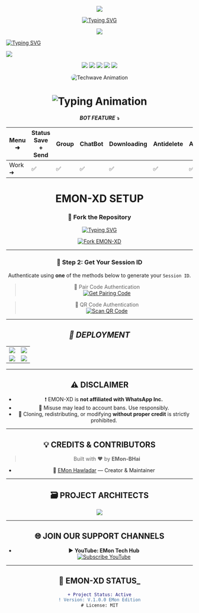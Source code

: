 <p align="center">
  <img src="https://i.imgur.com/LyHic3i.gif" />
</p>

<div align="center"> 
  <a href="https://git.io/typing-svg"> 
    <img src="https://readme-typing-svg.demolab.com?font=Algerian&size=60&pause=1000&color=df2e46&center=true&width=910&height=100&lines=Emon-XD-Bot;Multi+Device+Whatsapp+Bot;Coded+By+EMon-BHai" alt="Typing SVG" />
  </a> 
</div>

<p align="center">
  <img src="https://i.imgur.com/LyHic3i.gif" />
</p>

<a href="https://git.io/typing-svg"><img src="https://readme-typing-svg.demolab.com?font=Black+Ops+One&size=70&pause=500&color=511080&center=true&width=1150&height=200&lines=PLEASE-FORK-STAR-BOT-REPO" alt="Typing SVG" /></a>
</div>
<a><img src='https://files.catbox.moe/4itzeu.jpg'/></a>

<!-- 📊 STATS & HERO ANIMATION -->
<div align="center">

  <p>
    <img src="https://img.shields.io/github/forks/EMon-BHai-Github/Emon-XD2?style=flat&color=1E88E5&logo=github&logoColor=white&label=Forks" />
    <img src="https://img.shields.io/github/followers/EMon-BHai?style=flat&color=43A047&logo=github&logoColor=white&label=Followers" />
    <img src="https://img.shields.io/github/last-commit/EMon-BHai-Github/Emon-XD2?style=flat&color=8E24AA&logo=git&logoColor=white&label=Last%20Commit" />
    <img src="https://img.shields.io/github/repo-size/EMon-BHai-Github/Emon-XD2?style=flat&color=0097A7&logo=database&logoColor=white&label=Repo%20Size" />
    <img src="https://img.shields.io/github/package-json/v/EMon-BHai-Github/Emon-XD2?style=flat&color=F57C00&logo=npm&logoColor=white&label=Version" />
  </p>

  <p>
    <img src="https://i.imgur.com/LyHic3i.gif" alt="Techwave Animation" style="max-width:100%; border-radius:16px;" />
  </p>

</div>

<div align="center">

<h1 align="center">
  <img src="https://readme-typing-svg.herokuapp.com?font=Fira+Code&size=30&duration=6000&color=00FF00&background=000000&center=true&vCenter=true&width=600&lines=⚡+EMON+XD+BETTER+OPTION;🔥+THE+MOST+POWERFUL+WHATSAPP+BOT;💻+DEVELOPED+BY+EMon-BHai;🚀+EMON-XD+SOLUTIONS;🌈+FAST+⚡+SECURE+🔒+RELIABLE+✅" alt="Typing Animation">
</h1>

***BOT FEATURE ⤵️***

| Menu ⁠➜ | Status Save + Send | Group | ChatBot | Downloading | Antidelete | Ai | Viewonce | Fun | Status Reply | Status Reacts | HeartReacts | Autoreacts | Call Rejecter |
|---|---|---|---|---|---|---|---|---|---|---|---|---|---|
| Work ➜ |✅|✅|✅|✅|✅|✅|✅|✅|✅|✅|✅|✅|✅|

# EMON-XD SETUP

### 🚀 Fork the Repository

<p align='center'>

 [![Typing SVG](https://readme-typing-svg.herokuapp.com?font=monospace-ExtraBold&color=blue&lines=𝗙𝗢𝗥𝗞+𝗔𝗡𝗗+𝗦𝗧𝗔𝗥+⭐+𝗥𝗘𝗣𝗢)](https://git.io/typing-svg)

<a href="https://github.com/EMon-BHai-Github/Emon-XD2/fork"><img src="https://img.shields.io/github/forks/EMon-BHai-Github/Emon-XD2?style=for-the-badge&logo=github&color=4c1&label=Fork%20EMON-XD" alt="Fork EMON-XD" /></a>

---

### 🔐 Step 2: Get Your Session ID

Authenticate using **one** of the methods below to generate your `Session ID`.

> 📲 Pair Code Authentication  
[![Get Pairing Code](https://img.shields.io/badge/Get%20Pairing%20Code-orange?style=for-the-badge&logo=opencv&logoColor=black)](https://malvin-session-27hw.onrender.com/pair)

> 📱 QR Code Authentication  
[![Scan QR Code](https://img.shields.io/badge/Scan%20QR%20Code-000000?style=for-the-badge&logo=react&logoColor=white)](https://malvin-session-27hw.onrender.com/qr)

---

## _📡 DEPLOYMENT_

<div align="center">
  <table>
    <tr>
      <td><a href="https://dashboard.heroku.com/new-app?template=https://github.com/EMon-BHai-Github/Emon-XD2" target="_blank"><img src="https://img.shields.io/badge/Heroku-430098?style=for-the-badge&logo=heroku&logoColor=white"/></a></td>
      <td><a href="https://railway.app/new" target="_blank"><img src="https://img.shields.io/badge/Railway-FF8700?style=for-the-badge&logo=railway&logoColor=white"/></a></td>
    </tr>
    <tr>
      <td><a href="https://dashboard.render.com/web/new" target="_blank"><img src="https://img.shields.io/badge/Render-00ffaa?style=for-the-badge&logo=render&logoColor=white"/></a></td>
      <td><a href="https://app.koyeb.com/services/deploy?type=git&repository=EMon-BHai-Github/Emon-XD2" target="_blank"><img src="https://img.shields.io/badge/Koyeb-FF009D?style=for-the-badge&logo=koyeb&logoColor=white"/></a></td>
    </tr>
  </table>
</div>

---

## ⚠️ DISCLAIMER

- ❗ EMON-XD is **not affiliated with WhatsApp Inc.**
- 🚫 Misuse may lead to account bans. Use responsibly.
- 🛑 Cloning, redistributing, or modifying **without proper credit** is strictly prohibited.

---

## 💡 CREDITS & CONTRIBUTORS

> Built with ❤️ by **EMon-BHai**

- 👤 [EMon Hawladar](https://github.com/EMon-BHai-Github) — Creator & Maintainer  

---

## 🗃️ PROJECT ARCHITECTS

<p align="center">
  <a href="https://github.com/EMon-BHai-Github">
    <img src="https://github-readme-stats.vercel.app/api?username=EMon-BHai-Github&show_icons=true&theme=radical" />
  </a>
</p>

---

## 🌐 JOIN OUR SUPPORT CHANNELS

- ▶️ **YouTube: EMon Tech Hub**  
  [![Subscribe YouTube](https://img.shields.io/badge/Subscribe-YouTube-FF0000?style=for-the-badge&logo=youtube&logoColor=white)](https://youtube.com/@emontechhub)

---

## 🤖 EMON-XD STATUS_

```diff
+ Project Status: Active
! Version: V.1.0.0 EMon Edition
# License: MIT
